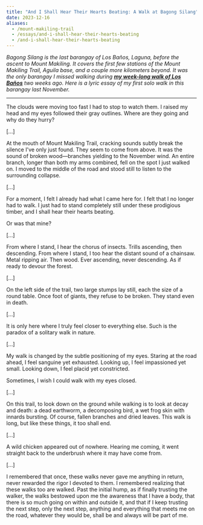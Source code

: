 ```yaml
---
title: "And I Shall Hear Their Hearts Beating: A Walk at Bagong Silang"
date: 2023-12-16
aliases:
  - /mount-makiling-trail
  - /essays/and-i-shall-hear-their-hearts-beating
  - /and-i-shall-hear-their-hearts-beating
---
```


_Bagong Silang is the last barangay of Los Baños, Laguna, before the ascent to Mount Makiling. It covers the first few stations of the Mount Makiling Trail, Aguila base, and a couple more kilometers beyond. It was the only barangay I missed walking during **[my week-long walk of Los Baños](rxg1)** two weeks ago. Here is a lyric essay of my first solo walk in this barangay last November._

---

The clouds were moving too fast I had to stop to watch them. I raised my head and my eyes followed their gray outlines. Where are they going and why do they hurry?

[...]

At the mouth of Mount Makiling Trail, cracking sounds subtly break the silence I've only just found. They seem to come from above. It was the sound of broken wood—branches yielding to the November wind. An entire branch, longer than both my arms combined, fell on the spot I just walked on. I moved to the middle of the road and stood still to listen to the surrounding collapse.

[...]

For a moment, I felt I already had what I came here for. I felt that I no longer had to walk. I just had to stand completely still under these prodigious timber, and I shall hear their hearts beating.

Or was that mine?

[...]

From where I stand, I hear the chorus of insects. Trills ascending, then descending. From where I stand, I too hear the distant sound of a chainsaw. Metal ripping air. Then wood. Ever ascending, never descending. As if ready to devour the forest.

[...]

On the left side of the trail, two large stumps lay still, each the size of a round table. Once foot of giants, they refuse to be broken. They stand even in death.

[...]

It is only here where I truly feel closer to everything else. Such is the paradox of a solitary walk in nature.

[...]

My walk is changed by the subtle positioning of my eyes. Staring at the road ahead, I feel sanguine yet exhausted. Looking up, I feel impassioned yet small. Looking down, I feel placid yet constricted.

Sometimes, I wish I could walk with my eyes closed.

[...]

On this trail, to look down on the ground while walking is to look at decay and death: a dead earthworm, a decomposing bird, a wet frog skin with innards bursting. Of course, fallen branches and dried leaves. This walk is long, but like these things, it too shall end.

[...]

A wild chicken appeared out of nowhere. Hearing me coming, it went straight back to the underbrush where it may have come from.

[...]

I remembered that once, these walks never gave me anything in return, never rewarded the rigor I devoted to them. I remembered realizing that these walks too are walked. Past the initial hump, as if finally trusting the walker, the walks bestowed upon me the awareness that I have a body, that there is so much going on within and outside it, and that if I keep trusting the next step, only the next step, anything and everything that meets me on the road, whatever they would be, shall be and always will be part of me.
